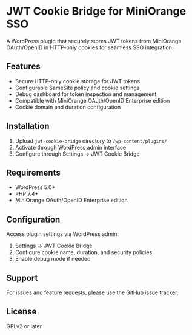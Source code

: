 # JWT Cookie Bridge for MiniOrange SSO

A WordPress plugin that securely stores JWT tokens from MiniOrange OAuth/OpenID in HTTP-only cookies for seamless SSO integration.

## Features

- Secure HTTP-only cookie storage for JWT tokens
- Configurable SameSite policy and cookie settings
- Debug dashboard for token inspection and management
- Compatible with MiniOrange OAuth/OpenID Enterprise edition
- Cookie domain and duration configuration

## Installation

1. Upload `jwt-cookie-bridge` directory to `/wp-content/plugins/`
2. Activate through WordPress admin interface
3. Configure through Settings → JWT Cookie Bridge

## Requirements

- WordPress 5.0+
- PHP 7.4+
- MiniOrange OAuth/OpenID Enterprise edition

## Configuration

Access plugin settings via WordPress admin:
1. Settings → JWT Cookie Bridge
2. Configure cookie name, duration, and security policies
3. Enable debug mode if needed

## Support

For issues and feature requests, please use the GitHub issue tracker.

## License

GPLv2 or later